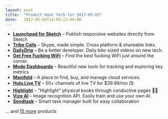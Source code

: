 ```yaml
---
layout: post
title:  "Product Hunt Tech for 2017-05-03"
date:   2017-05-04T14:05:13-04:00
---
```


* **[Launchpad for Sketch](https://www.producthunt.com/posts/launchpad-for-sketch?utm_campaign=producthunt-api&utm_medium=api&utm_source=Application%3A+Daily+Digest+RSS+%28ID%3A+3202%29)** – Publish responsive websites directly from Sketch
* **[Tribe Calls](https://www.producthunt.com/posts/tribe-calls?utm_campaign=producthunt-api&utm_medium=api&utm_source=Application%3A+Daily+Digest+RSS+%28ID%3A+3202%29)** – Skype, made simple. Cross platform & shareable links. 
* **[DailyDrip](https://www.producthunt.com/posts/dailydrip?utm_campaign=producthunt-api&utm_medium=api&utm_source=Application%3A+Daily+Digest+RSS+%28ID%3A+3202%29)** – Be a better developer. Daily bite-sized videos on new tech.
* **[Get Free Fucking WiFi](https://www.producthunt.com/posts/get-free-fucking-wifi?utm_campaign=producthunt-api&utm_medium=api&utm_source=Application%3A+Daily+Digest+RSS+%28ID%3A+3202%29)** – Find the best fucking WiFi just around the corner.
* **[Mode Dashboards](https://www.producthunt.com/posts/mode-dashboards?utm_campaign=producthunt-api&utm_medium=api&utm_source=Application%3A+Daily+Digest+RSS+%28ID%3A+3202%29)** – Beautiful new tools for tracking and exploring key metrics
* **[Manifold](https://www.producthunt.com/posts/manifold?utm_campaign=producthunt-api&utm_medium=api&utm_source=Application%3A+Daily+Digest+RSS+%28ID%3A+3202%29)** – A place to find, buy, and manage cloud services.
* **[Hulu Live TV](https://www.producthunt.com/posts/hulu-live-tv?utm_campaign=producthunt-api&utm_medium=api&utm_source=Application%3A+Daily+Digest+RSS+%28ID%3A+3202%29)** – 50+ channels of live TV for $39.99/mo 📺
* **[Highlight](https://www.producthunt.com/posts/highlight?utm_campaign=producthunt-api&utm_medium=api&utm_source=Application%3A+Daily+Digest+RSS+%28ID%3A+3202%29)** – "Highlight" physical books through conductive pages 📖✨
* **[Vize AI](https://www.producthunt.com/posts/vize-ai?utm_campaign=producthunt-api&utm_medium=api&utm_source=Application%3A+Daily+Digest+RSS+%28ID%3A+3202%29)** – Image recognition API. Easily train and use your own AI.
* **[Sendtask](https://www.producthunt.com/posts/sendtask-2?utm_campaign=producthunt-api&utm_medium=api&utm_source=Application%3A+Daily+Digest+RSS+%28ID%3A+3202%29)** – Smart task manager built for easy collaboration 

… and [15 more](https://www.producthunt.com/tech) products